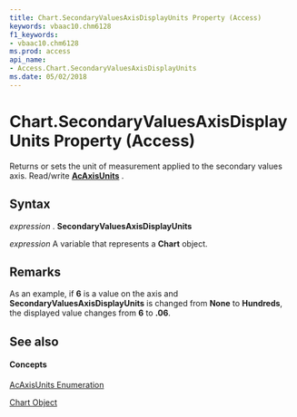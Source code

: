 ```yaml
---
title: Chart.SecondaryValuesAxisDisplayUnits Property (Access)
keywords: vbaac10.chm6128
f1_keywords:
- vbaac10.chm6128
ms.prod: access
api_name:
- Access.Chart.SecondaryValuesAxisDisplayUnits
ms.date: 05/02/2018
---
```



# Chart.SecondaryValuesAxisDisplayUnits Property (Access)

Returns or sets the unit of measurement applied to the secondary values axis. Read/write **[AcAxisUnits](acaxisunits-enumeration-access.md)** .


## Syntax

 _expression_ . **SecondaryValuesAxisDisplayUnits**

 _expression_ A variable that represents a **Chart** object.


## Remarks

As an example, if **6** is a value on the axis and **SecondaryValuesAxisDisplayUnits** is changed from **None** to **Hundreds**, the displayed value changes from **6** to **.06**.

## See also


#### Concepts


[AcAxisUnits Enumeration](acaxisunits-enumeration-access.md)

[Chart Object](chart-object-access.md)